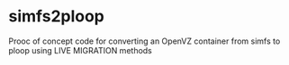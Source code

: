 # simfs2ploop
Prooc of concept code for converting an OpenVZ container from simfs to ploop using LIVE MIGRATION methods
